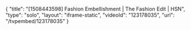 {
    "title": "[1508443598] Fashion Embellishment | The Fashion Edit | HSN",
    "type": "solo",
    "layout": "iframe-static",
    "videoId": "123178035",
    "url": "\/tvpembed\/123178035"
}